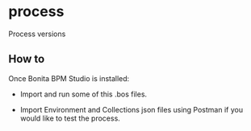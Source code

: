 # process

Process versions

## How to

Once Bonita BPM Studio is installed:
 
- Import and run some of this .bos files.

- Import Environment and Collections json files using Postman if you would like to test the process. 
